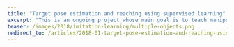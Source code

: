 ```yaml
---
title: "Target pose estimation and reaching using supervised learning"
excerpt: "This is an ongoing project whose main goal is to teach manipulation tasks to the robot by observing humans perform the tasks. This observation is fed to the robot in the form of image sequences or a video. In this post I will try to explain some of the preliminary implementation of one part of the project that is estimating the target position."
teaser: /images/2018/imitation-learning/multiple-objects.png
redirect_to: /articles/2018-01-target-pose-estimation-and-reaching-using-supervised-learning
---
```

